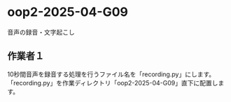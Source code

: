 # oop2-2025-04-G09
音声の録音・文字起こし

## 作業者１
10秒間音声を録音する処理を行うファイル名を「recording.py」にします。
「recording.py」を作業ディレクトリ「oop2-2025-04-G09」直下に配置します。